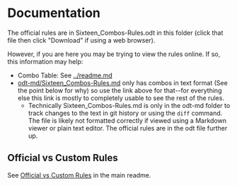 # Documentation

The official rules are in Sixteen_Combos-Rules.odt in this folder (click that file then click "Download" if using a web browser).

However, if you are here you may be trying to view the rules online. If so, this information may help:
- Combo Table: See [../readme.md](../readme.md)
- [odt-md/Sixteen_Combos-Rules.md](odt-md/Sixteen_Combos-Rules.md) only has combos in text format (See the point below for why) so use the link above for that--for everything else this link is mostly to completely usable to see the rest of the rules.
  - Technically Sixteen_Combos-Rules.md is only in the odt-md folder to track changes to the text in git history or using the `diff` command. The file is likely not formatted correctly if viewed using a Markdown viewer or plain
text editor. The official rules are in the odt file further up.

## Official vs Custom Rules
See [Official vs Custom Rules](../readme.md#official-vs-custom-rules) in the main readme.
